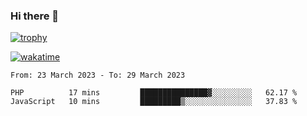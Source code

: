 ### Hi there 👋

[![trophy](https://github-profile-trophy.vercel.app/?username=cxnky&theme=dracula)](https://github.com/ryo-ma/github-profile-trophy)

[![wakatime](https://wakatime.com/badge/user/1c39c599-5497-41b9-a5be-2c4676e7fd23.svg)](https://wakatime.com/@1c39c599-5497-41b9-a5be-2c4676e7fd23)
<!--START_SECTION:waka-->

```text
From: 23 March 2023 - To: 29 March 2023

PHP          17 mins         ███████████████▓░░░░░░░░░   62.17 %
JavaScript   10 mins         █████████▒░░░░░░░░░░░░░░░   37.83 %
```

<!--END_SECTION:waka-->
